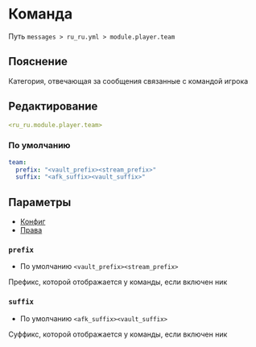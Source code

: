 # Команда
Путь `messages > ru_ru.yml > module.player.team`

## Пояснение
Категория, отвечающая за сообщения связанные с командой игрока

## Редактирование
```yaml
<ru_ru.module.player.team>
```

### По умолчанию
```yaml
team:
  prefix: "<vault_prefix><stream_prefix>"
  suffix: "<afk_suffix><vault_suffix>"
```

## Параметры

- [Конфиг](/ru/config/module/player/team/)
- [Права](/ru/permissions/module/player/team/)

### `prefix`
- По умолчанию `<vault_prefix><stream_prefix>`

Префикс, которой отображается у команды, если включен ник

### `suffix`
- По умолчанию `<afk_suffix><vault_suffix>`

Суффикс, которой отображается у команды, если включен ник
